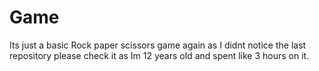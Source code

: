 # Game
Its just a basic Rock paper scissors game again as I didnt notice the last repository please check it as Im 12 years old and spent like 3 hours on it.
